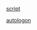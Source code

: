 [script](https://www.libe.net/themen/Auto_Logon__Benutzeranmeldung_automatisch_durchfuehren_Windows_XP.php)

[autologon](https://www.intowindows.com/how-to-automatically-login-in-windows-10/)
